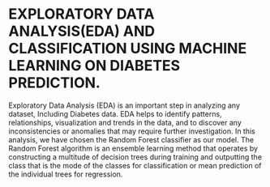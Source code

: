 # EXPLORATORY DATA ANALYSIS(EDA) AND CLASSIFICATION USING MACHINE LEARNING ON DIABETES PREDICTION.
Exploratory Data Analysis (EDA) is an important step in analyzing any dataset, Including Diabetes data. EDA helps to identify patterns, relationships, visualization and trends in the data, and to discover any inconsistencies or anomalies that may require further investigation.
In this analysis, we have chosen the Random Forest classifier as our model. The Random Forest algorithm is an ensemble learning method that operates by constructing a multitude of decision trees during training and outputting the class that is the mode of the classes for classification or mean prediction of the individual trees for regression.
 

